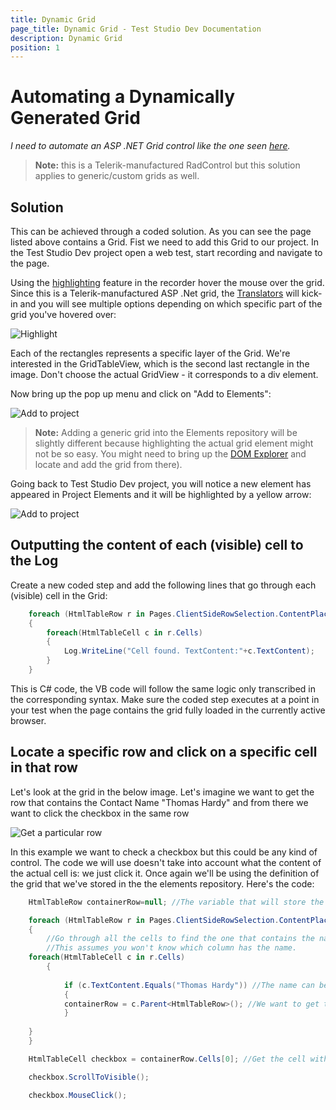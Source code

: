 ```yaml
---
title: Dynamic Grid
page_title: Dynamic Grid - Test Studio Dev Documentation
description: Dynamic Grid
position: 1
---
```

# Automating a Dynamically Generated Grid

*I need to automate an ASP .NET Grid control like the one seen <a href="http://demos.telerik.com/aspnet-ajax/grid/examples/client/selecting/defaultcs.aspx" target="_blank">here</a>.*

>**Note:** this is a Telerik-manufactured RadControl but this solution applies to generic/custom grids as well.

## Solution

This can be achieved through a coded solution. As you can see the page listed above contains a Grid. Fist we need to add this Grid to our project. In the Test Studio Dev project open a web test, start recording and navigate to the page.

Using the <a href="/features/recorder/highlighting-elements" target="_blank">highlighting</a> feature in the recorder hover the mouse over the grid. Since this is a Telerik-manufactured ASP .Net grid, the <a href="/features/recorder/translators" target="_blank">Translators</a> will kick-in and you will see multiple options depending on which specific part of the grid you've hovered over:

![Highlight][1]

Each of the rectangles represents a specific layer of the Grid. We're interested in the GridTableView, which is the second last rectangle in the image. Don't choose the actual GridView - it corresponds to a div element.

Now bring up the pop up menu and click on "Add to Elements":

![Add to project][2]

 >__Note:__ Adding a generic grid into the Elements repository will be slightly different because highlighting the actual grid element might not be so easy. You might need to bring up the <a href="/features/recorder/dom-explorer" target="_blank">DOM Explorer</a> and locate and add the grid from there).

Going back to Test Studio Dev project, you will notice a new element has appeared in Project Elements and it will be highlighted by a yellow arrow:

![Add to project][3]

## Outputting the content of each (visible) cell to the Log

Create a new coded step and add the following lines that go through each (visible) cell in the Grid:

````C#
    foreach (HtmlTableRow r in Pages.ClientSideRowSelection.ContentPlaceholder1RadGrid1Table.AllRows)
    {
        foreach(HtmlTableCell c in r.Cells)
        {
            Log.WriteLine("Cell found. TextContent:"+c.TextContent);  
        }
    }
````

This is C# code, the VB code will follow the same logic only transcribed in the corresponding syntax. Make sure the coded step executes at a point in your test when the page contains the grid fully loaded in the currently active browser.

## Locate a specific row and click on a specific cell in that row

Let's look at the grid in the below image. Let's imagine we want to get the row that contains the Contact Name "Thomas Hardy" and from there we want to click the checkbox in the same row

![Get a particular row][4]

In this example we want to check a checkbox but this could be any kind of control. The code we will use doesn't take into account what the content of the actual cell is: we just click it. Once again we'll be using the definition of the grid that we've stored in the the elements repository. Here's the code:

````C#
    HtmlTableRow containerRow=null; //The variable that will store the row that contains the name cell and the checkbox cell

    foreach (HtmlTableRow r in Pages.ClientSideRowSelection.ContentPlaceholder1RadGrid1Table.AllRows)
    {
        //Go through all the cells to find the one that contains the name;
        //This assumes you won't know which column has the name.
    foreach(HtmlTableCell c in r.Cells) 
        {
    
            if (c.TextContent.Equals("Thomas Hardy")) //The name can be data-driven if you use code that will extract values from a datasource
            {
            containerRow = c.Parent<HtmlTableRow>(); //We want to get the row which has this cell   
            }
                
    }
    }

    HtmlTableCell checkbox = containerRow.Cells[0]; //Get the cell with the checkbox

    checkbox.ScrollToVisible();

    checkbox.MouseClick();
````

[1]: images/dynamic-grid/fig1.png
[2]: images/dynamic-grid/fig2.png
[3]: images/dynamic-grid/fig3.png
[4]: images/dynamic-grid/fig4.png
